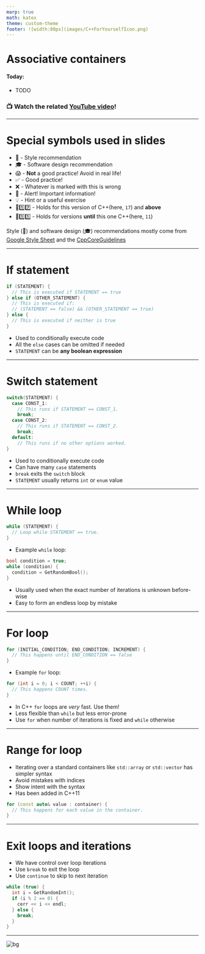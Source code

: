```yaml
---
marp: true
math: katex
theme: custom-theme
footer: ![width:80px](images/C++ForYourselfIcon.png)
---
```


# Associative containers

#### Today:
- TODO

### 📺 Watch the related [YouTube video]()! 

---
# Special symbols used in slides
- 🎨 - Style recommendation
- 🎓 - Software design recommendation
- 😱 - **Not** a good practice! Avoid in real life!
- ✅ - Good practice!
- ❌ - Whatever is marked with this is wrong
- 🚨 - Alert! Important information!
- 💡 - Hint or a useful exercise
- 🔼1️⃣7️⃣ - Holds for this version of C++(here, `17`) and **above**
- 🔽1️⃣1️⃣ - Holds for versions **until** this one C++(here, `11`)

Style (🎨) and software design (🎓) recommendations mostly come from [Google Style Sheet](https://google.github.io/styleguide/cppguide.html) and the [CppCoreGuidelines](https://isocpp.github.io/CppCoreGuidelines/CppCoreGuidelines)

---
# If statement
```cpp
if (STATEMENT) {
  // This is executed if STATEMENT == true
} else if (OTHER_STATEMENT) {
  // This is executed if:
  // (STATEMENT == false) && (OTHER_STATEMENT == true)
} else {
  // This is executed if neither is true
}
```
- Used to conditionally execute code
- All the `else` cases can be omitted if needed
- `STATEMENT` can be **any boolean expression**


---
# Switch statement
```cpp
switch(STATEMENT) {
  case CONST_1:
    // This runs if STATEMENT == CONST_1.
    break;
  case CONST_2:
    // This runs if STATEMENT == CONST_2.
    break;
  default:
    // This runs if no other options worked.
}
```
- Used to conditionally execute code
- Can have many `case` statements
- `break` exits the `switch` block
- `STATEMENT` usually returns `int` or `enum` value

---
# While loop
```cpp
while (STATEMENT) {
  // Loop while STATEMENT == true.
}
```
- Example `while` loop:
```cpp
bool condition = true;
while (condition) {
  condition = GetRandomBool();
}
```
- Usually used when the exact number of iterations is unknown before-wise
- Easy to form an endless loop by mistake

---
# For loop
```cpp
for (INITIAL_CONDITION; END_CONDITION; INCREMENT) {
  // This happens until END_CONDITION == false
}
```
- Example `for` loop:
```cpp
for (int i = 0; i < COUNT; ++i) {
  // This happens COUNT times.
}
```
- In C++ `for` loops are _very_ fast. Use them!
- Less flexible than `while` but less error-prone
- Use `for` when number of iterations is fixed and `while` otherwise

---
# Range for loop
- Iterating over a standard containers like 
  `std::array` or `std::vector` has simpler syntax
- Avoid mistakes with indices
- Show intent with the syntax
- Has been added in C++11
```cpp
for (const auto& value : container) {
  // This happens for each value in the container.
}
```

---
# Exit loops and iterations
- We have control over loop iterations
- Use `break` to exit the loop
- Use `continue` to skip to next iteration
```cpp
while (true) {
  int i = GetRandomInt();
  if (i % 2 == 0) {
    cerr << i << endl;
  } else {
    break;
  }
}
```
---


![bg](https://fakeimg.pl/1280x1024/226699/fff/?text=Good%20luck!&font=bebas)